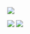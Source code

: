 <img src = "https://capsule-render.vercel.app/api?type=waving&color=0:e4e8ff,100:0080ff&height=180&section=header&text=Bhinney&fontSize=32&animation=fadeIn&fontAlignY=36&fontColor=ffffff"/>


<img src="https://img.shields.io/badge/JAVA-ffffff?style=flat-square&logo=firebase&logoColor=c8d2ff"/> <img src="https://img.shields.io/badge/Spring%Boot-바탕색?style=flat&logo=Spring Boot&logoColor=white"/>
